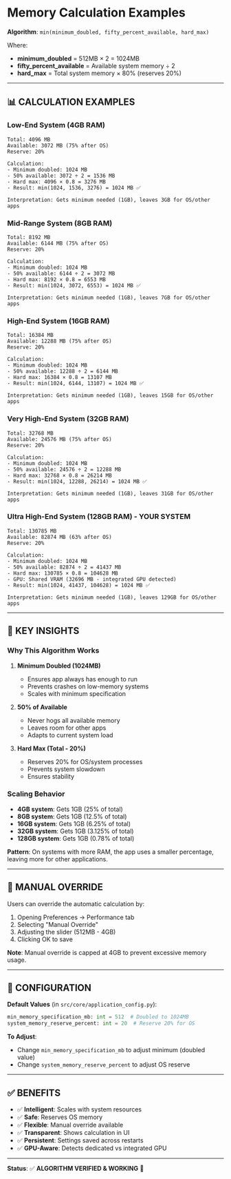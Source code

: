 # Memory Calculation Examples

**Algorithm**: `min(minimum_doubled, fifty_percent_available, hard_max)`

Where:
- **minimum_doubled** = 512MB × 2 = 1024MB
- **fifty_percent_available** = Available system memory ÷ 2
- **hard_max** = Total system memory × 80% (reserves 20%)

---

## 📊 CALCULATION EXAMPLES

### Low-End System (4GB RAM)
```
Total: 4096 MB
Available: 3072 MB (75% after OS)
Reserve: 20%

Calculation:
- Minimum doubled: 1024 MB
- 50% available: 3072 ÷ 2 = 1536 MB
- Hard max: 4096 × 0.8 = 3276 MB
- Result: min(1024, 1536, 3276) = 1024 MB ✅

Interpretation: Gets minimum needed (1GB), leaves 3GB for OS/other apps
```

### Mid-Range System (8GB RAM)
```
Total: 8192 MB
Available: 6144 MB (75% after OS)
Reserve: 20%

Calculation:
- Minimum doubled: 1024 MB
- 50% available: 6144 ÷ 2 = 3072 MB
- Hard max: 8192 × 0.8 = 6553 MB
- Result: min(1024, 3072, 6553) = 1024 MB ✅

Interpretation: Gets minimum needed (1GB), leaves 7GB for OS/other apps
```

### High-End System (16GB RAM)
```
Total: 16384 MB
Available: 12288 MB (75% after OS)
Reserve: 20%

Calculation:
- Minimum doubled: 1024 MB
- 50% available: 12288 ÷ 2 = 6144 MB
- Hard max: 16384 × 0.8 = 13107 MB
- Result: min(1024, 6144, 13107) = 1024 MB ✅

Interpretation: Gets minimum needed (1GB), leaves 15GB for OS/other apps
```

### Very High-End System (32GB RAM)
```
Total: 32768 MB
Available: 24576 MB (75% after OS)
Reserve: 20%

Calculation:
- Minimum doubled: 1024 MB
- 50% available: 24576 ÷ 2 = 12288 MB
- Hard max: 32768 × 0.8 = 26214 MB
- Result: min(1024, 12288, 26214) = 1024 MB ✅

Interpretation: Gets minimum needed (1GB), leaves 31GB for OS/other apps
```

### Ultra High-End System (128GB RAM) - YOUR SYSTEM
```
Total: 130785 MB
Available: 82874 MB (63% after OS)
Reserve: 20%

Calculation:
- Minimum doubled: 1024 MB
- 50% available: 82874 ÷ 2 = 41437 MB
- Hard max: 130785 × 0.8 = 104628 MB
- GPU: Shared VRAM (32696 MB - integrated GPU detected)
- Result: min(1024, 41437, 104628) = 1024 MB ✅

Interpretation: Gets minimum needed (1GB), leaves 129GB for OS/other apps
```

---

## 🎯 KEY INSIGHTS

### Why This Algorithm Works

1. **Minimum Doubled (1024MB)**
   - Ensures app always has enough to run
   - Prevents crashes on low-memory systems
   - Scales with minimum specification

2. **50% of Available**
   - Never hogs all available memory
   - Leaves room for other apps
   - Adapts to current system load

3. **Hard Max (Total - 20%)**
   - Reserves 20% for OS/system processes
   - Prevents system slowdown
   - Ensures stability

### Scaling Behavior

- **4GB system**: Gets 1GB (25% of total)
- **8GB system**: Gets 1GB (12.5% of total)
- **16GB system**: Gets 1GB (6.25% of total)
- **32GB system**: Gets 1GB (3.125% of total)
- **128GB system**: Gets 1GB (0.78% of total)

**Pattern**: On systems with more RAM, the app uses a smaller percentage, leaving more for other applications.

---

## 🔧 MANUAL OVERRIDE

Users can override the automatic calculation by:
1. Opening Preferences → Performance tab
2. Selecting "Manual Override"
3. Adjusting the slider (512MB - 4GB)
4. Clicking OK to save

**Note**: Manual override is capped at 4GB to prevent excessive memory usage.

---

## 📝 CONFIGURATION

**Default Values** (in `src/core/application_config.py`):
```python
min_memory_specification_mb: int = 512  # Doubled to 1024MB
system_memory_reserve_percent: int = 20  # Reserve 20% for OS
```

**To Adjust**:
- Change `min_memory_specification_mb` to adjust minimum (doubled value)
- Change `system_memory_reserve_percent` to adjust OS reserve

---

## ✅ BENEFITS

- ✅ **Intelligent**: Scales with system resources
- ✅ **Safe**: Reserves OS memory
- ✅ **Flexible**: Manual override available
- ✅ **Transparent**: Shows calculation in UI
- ✅ **Persistent**: Settings saved across restarts
- ✅ **GPU-Aware**: Detects dedicated vs integrated GPU

---

**Status**: ✅ **ALGORITHM VERIFIED & WORKING** 🚀


